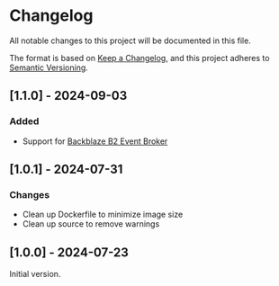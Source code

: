 # Changelog
All notable changes to this project will be documented in this file.

The format is based on [Keep a Changelog](https://keepachangelog.com/en/1.0.0/),
and this project adheres to [Semantic Versioning](https://semver.org/spec/v2.0.0.html).

## [1.1.0] - 2024-09-03

### Added

- Support for [Backblaze B2 Event Broker](https://github.com/backblaze-b2-samples/b2-event-broker)

## [1.0.1] - 2024-07-31

### Changes

- Clean up Dockerfile to minimize image size
- Clean up source to remove warnings

## [1.0.0] - 2024-07-23

Initial version.
